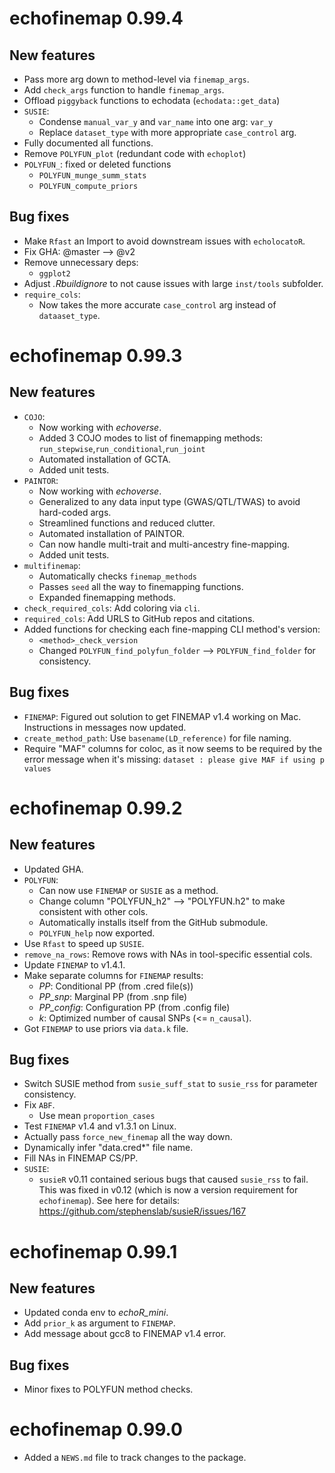 # echofinemap 0.99.4

## New features

* Pass more arg down to method-level via `finemap_args`. 
* Add `check_args` function to handle `finemap_args`.
* Offload `piggyback` functions to echodata (`echodata::get_data`)
* `SUSIE`:
    - Condense `manual_var_y` and `var_name` into one arg: `var_y`
    - Replace `dataset_type` with more appropriate `case_control` arg.
* Fully documented all functions. 
* Remove `POLYFUN_plot` (redundant code with `echoplot`) 
* `POLYFUN_`: fixed or deleted functions 
    - `POLYFUN_munge_summ_stats`
    - `POLYFUN_compute_priors`

## Bug fixes

* Make `Rfast` an Import to avoid downstream issues with `echolocatoR`. 
* Fix GHA: @master --> @v2  
* Remove unnecessary deps:
    - `ggplot2`
* Adjust *.Rbuildignore* to not cause issues with large `inst/tools` subfolder.
* `require_cols`:
    - Now takes the more accurate `case_control` arg instead of `dataaset_type`.

# echofinemap 0.99.3

## New features

* `COJO`:
    - Now working with *echoverse*.
    - Added 3 COJO modes to list of finemapping methods:
        `run_stepwise`,`run_conditional`,`run_joint`
    - Automated installation of GCTA.
    - Added unit tests.
* `PAINTOR`: 
    - Now working with *echoverse*.
    - Generalized to any data input type (GWAS/QTL/TWAS)
        to avoid hard-coded args.
    - Streamlined functions and reduced clutter.  
    - Automated installation of PAINTOR.
    - Can now handle multi-trait and multi-ancestry fine-mapping.
    - Added unit tests.
* `multifinemap`: 
    - Automatically checks `finemap_methods`
    - Passes `seed` all the way to finemapping functions. 
    - Expanded finemapping methods. 
* `check_required_cols`: Add coloring via `cli`.
* `required_cols`: Add URLS to GitHub repos and citations. 
* Added functions for checking each fine-mapping CLI method's version:
    - `<method>_check_version`
    - Changed `POLYFUN_find_polyfun_folder` --> `POLYFUN_find_folder` 
        for consistency.

## Bug fixes

* `FINEMAP`: Figured out solution to get FINEMAP v1.4 working on Mac. 
    Instructions in messages now updated.
* `create_method_path`: Use `basename(LD_reference)` for file naming.
* Require "MAF" columns for coloc, as it now seems to be required by 
    the error message when it's missing: 
    `dataset : please give MAF if using p values`

# echofinemap 0.99.2

## New features

* Updated GHA. 
* `POLYFUN`:
    - Can now use `FINEMAP` or `SUSIE` as a method. 
    - Change column "POLYFUN_h2" --> "POLYFUN.h2" 
    to make consistent with other cols. 
    - Automatically installs itself from the GitHub submodule.
    - `POLYFUN_help` now exported. 
* Use `Rfast` to speed up `SUSIE`.
* `remove_na_rows`: Remove rows with NAs in tool-specific essential cols.
* Update `FINEMAP` to v1.4.1. 
* Make separate columns for `FINEMAP` results:
    - *PP*: Conditional PP (from .cred file(s))
    - *PP_snp*: Marginal PP (from .snp file)
    - *PP_config*: Configuration PP (from .config file)
    - *k*: Optimized number of causal SNPs (<= `n_causal`).  
* Got `FINEMAP` to use priors via `data.k` file. 

## Bug fixes

* Switch SUSIE method from `susie_suff_stat` to `susie_rss` for parameter consistency. 
* Fix `ABF`.
    - Use mean `proportion_cases`
* Test `FINEMAP` v1.4 and v1.3.1 on Linux. 
* Actually pass `force_new_finemap` all the way down. 
* Dynamically infer "data.cred*" file name. 
* Fill NAs in FINEMAP CS/PP. 
* `SUSIE`: 
    - `susieR` v0.11 contained serious bugs that caused `susie_rss` to fail. 
    This was fixed in v0.12 (which is now a version requirement for `echofinemap`). 
    See here for details:  https://github.com/stephenslab/susieR/issues/167 

# echofinemap 0.99.1

## New features

* Updated conda env to *echoR_mini*. 
* Add `prior_k` as argument to `FINEMAP`.
* Add message about gcc8 to FINEMAP v1.4 error.

## Bug fixes

* Minor fixes to POLYFUN method checks. 

# echofinemap 0.99.0

* Added a `NEWS.md` file to track changes to the package.
